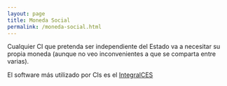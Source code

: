 ```yaml
---
layout: page
title: Moneda Social
permalink: /moneda-social.html
---
```


Cualquier CI que pretenda ser independiente del Estado va a necesitar su propia moneda (aunque no veo inconvenientes a que se comparta entre varias).

El software más utilizado por CIs es el [IntegralCES](http://www.integralces.net)
